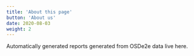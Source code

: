 ```yaml
---
title: 'About this page'
button: 'About us'
date: 2020-08-03
weight: 2
---
```


Automatically generated reports generated from OSDe2e data live here.
